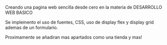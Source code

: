 Creando una pagina web sencilla desde cero en la materia de
DESARROLLO WEB BASICO


Se implemento el uso de fuentes, CSS, uso de display flex y display grid ademas de un formulario.


Proximamente se añadiran mas apartados como una tienda y mas!